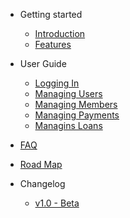 - Getting started
  - [Introduction](/)
  - [Features](features.md)

- User Guide

  - [Logging In](logging.md)
  - [Managing Users](addingusers.md)
  - [Managing Members](addingmembers.md)
  - [Managing Payments](payments.md)
  - [Managins Loans](loans.md)

- [FAQ](faq.md)
- [Road Map](roadmap.md)
- Changelog
  - [v1.0 - Beta](v1.0Beta.md)
